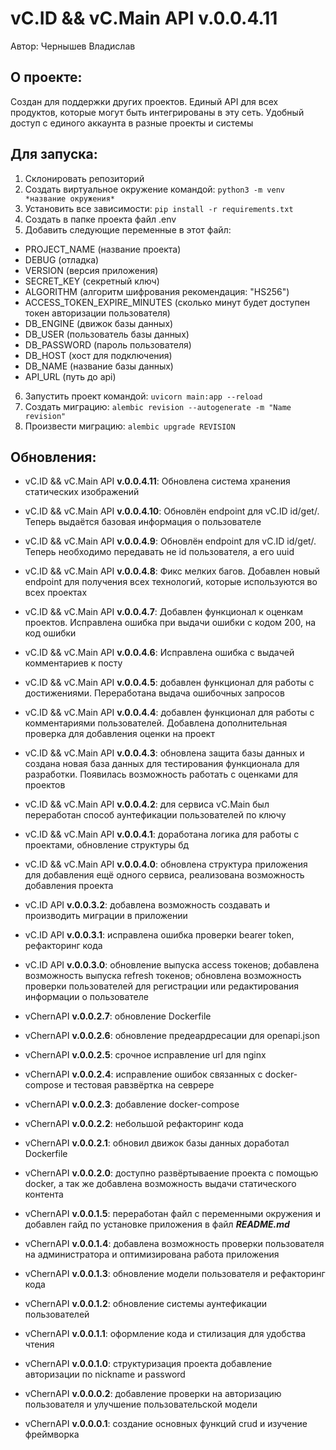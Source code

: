 # vC.ID && vC.Main API v.0.0.4.11
Автор: Чернышев Владислав

## О проекте:
Создан для поддержки других проектов. Единый API 
для всех продуктов, которые могут быть интегрированы
в эту сеть. Удобный доступ с единого аккаунта в
разные проекты и системы

## Для запуска:
1. Склонировать репозиторий
2. Создать виртуальное окружение командой: ```python3 -m venv *название окружения*```
3. Установить все зависимости: ```pip install -r requirements.txt```
4. Создать в папке проекта файл .env
5. Добавить следующие переменные в этот файл:
  - PROJECT_NAME (название проекта)
  - DEBUG (отладка)
  - VERSION (версия приложения)
  - SECRET_KEY (секретный ключ)
  - ALGORITHM (алгоритм шифрования рекомендация:
"HS256")
  - ACCESS_TOKEN_EXPIRE_MINUTES (сколько минут 
будет доступен токен авторизации пользователя)
  - DB_ENGINE (движок базы данных)
  - DB_USER (пользователь базы данных)
  - DB_PASSWORD (пароль пользователя)
  - DB_HOST (хост для подключения)
  - DB_NAME (название базы данных)
  - API_URL (путь до api)
6. Запустить проект командой: ```uvicorn main:app --reload```
7. Создать миграцию: ```alembic revision --autogenerate -m "Name revision"```
8. Произвести миграцию: ```alembic upgrade REVISION```


## Обновления:

- vC.ID && vC.Main API **v.0.0.4.11**:
Обновлена система хранения статических 
изображений

- vC.ID && vC.Main API **v.0.0.4.10**:
Обновлён endpoint для vC.ID id/get/.
Теперь выдаётся базовая информация о пользователе

- vC.ID && vC.Main API **v.0.0.4.9**:
Обновлён endpoint для vC.ID id/get/.
Теперь необходимо передавать не id пользователя,
а его uuid

- vC.ID && vC.Main API **v.0.0.4.8**:
Фикс мелких багов. Добавлен новый endpoint
для получения всех технологий, которые
используются во всех проектах

- vC.ID && vC.Main API **v.0.0.4.7**:
Добавлен функционал к оценкам проектов.
Исправлена ошибка при выдачи ошибки с кодом 200, 
на код ошибки

- vC.ID && vC.Main API **v.0.0.4.6**:
Исправлена ошибка с выдачей комментариев к
посту

- vC.ID && vC.Main API **v.0.0.4.5**:
добавлен функционал для работы с достижениями.
Переработана выдача ошибочных запросов

- vC.ID && vC.Main API **v.0.0.4.4**:
добавлен функционал для работы с комментариями 
пользователей. Добавлена дополнительная проверка
для добавления оценки на проект

- vC.ID && vC.Main API **v.0.0.4.3**: обновлена 
защита базы данных и создана новая база данных
для тестирования функционала для разработки.
Появилась возможность работать с оценками для
проектов

- vC.ID && vC.Main API **v.0.0.4.2**: для сервиса vC.Main
был переработан способ аунтефикации пользователей
по ключу

- vC.ID && vC.Main API **v.0.0.4.1**: доработана логика
для работы с проектами, обновление структуры бд

- vC.ID && vC.Main API **v.0.0.4.0**: обновлена
структура приложения для добавления ещё одного
сервиса, реализована возможность добавления
проекта

- vC.ID API **v.0.0.3.2**: добавлена возможность
создавать и производить миграции в приложении

- vC.ID API **v.0.0.3.1**: исправлена ошибка 
проверки bearer token, рефакторинг кода

- vC.ID API **v.0.0.3.0**: обновление выпуска 
access токенов; добавлена возможность выпуска 
refresh токенов; обновлена возможность проверки
пользователей для регистрации или редактирования
информации о пользователе

- vChernAPI **v.0.0.2.7**: обновление Dockerfile

- vChernAPI **v.0.0.2.6**: обновление предеардресации
для openapi.json

- vChernAPI **v.0.0.2.5**: срочное исправление url 
для nginx

- vChernAPI **v.0.0.2.4**: исправление ошибок связанных
с docker-compose и тестовая равзвёртка на севрере

- vChernAPI **v.0.0.2.3**: добавление docker-compose

- vChernAPI **v.0.0.2.2**: небольшой рефакторинг кода

- vChernAPI **v.0.0.2.1**: обновил движок базы данных
доработал Dockerfile

- vChernAPI **v.0.0.2.0**: доступно развёртываение
проекта с помощью docker, а так же добавлена возможность
выдачи статического контента

- vChernAPI **v.0.0.1.5**: переработан файл с 
переменными окружения и добавлен гайд по
установке приложения в файл _**README.md**_

- vChernAPI **v.0.0.1.4**: добавлена возможность
проверки пользователя на администратора и оптимизирована
работа приложения

- vChernAPI **v.0.0.1.3**: обновление модели
пользователя и рефакторинг кода

- vChernAPI **v.0.0.1.2**: обновление системы
аунтефикации пользователей

- vChernAPI **v.0.0.1.1**: оформление кода и 
стилизация для удобства чтения

- vChernAPI **v.0.0.1.0**: структуризация проекта
добавление авторизации по nickname и password

- vChernAPI **v.0.0.0.2**: добавление проверки на 
авторизацию пользователя и улучшение пользовательской
модели

- vChernAPI **v.0.0.0.1**: создание основных функций 
crud и изучение фреймворка